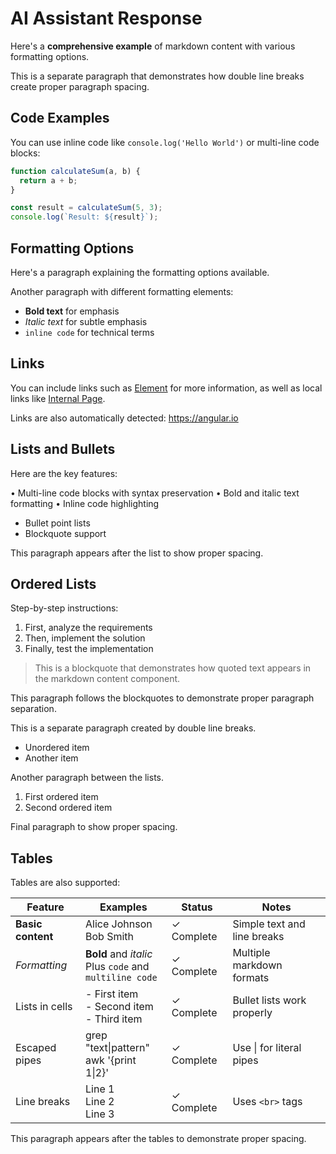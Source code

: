 # AI Assistant Response

Here's a **comprehensive example** of markdown content with various formatting options.

This is a separate paragraph that demonstrates how double line breaks create proper paragraph spacing.

## Code Examples

You can use inline code like `console.log('Hello World')` or multi-line code blocks:

```javascript
function calculateSum(a, b) {
  return a + b;
}

const result = calculateSum(5, 3);
console.log(`Result: ${result}`);
```

## Formatting Options

Here's a paragraph explaining the formatting options available.

Another paragraph with different formatting elements:

- **Bold text** for emphasis
- _Italic text_ for subtle emphasis
- `inline code` for technical terms

## Links

You can include links such as [Element](https://element.siemens.io) for more information, as well as local links like [Internal Page](/#/internal-page).

Links are also automatically detected: https://angular.io

## Lists and Bullets

Here are the key features:

• Multi-line code blocks with syntax preservation
• Bold and italic text formatting
• Inline code highlighting

- Bullet point lists
- Blockquote support

This paragraph appears after the list to show proper spacing.

## Ordered Lists

Step-by-step instructions:

1. First, analyze the requirements
2. Then, implement the solution
3. Finally, test the implementation

> This is a blockquote that demonstrates how quoted text appears in the markdown content component.

This paragraph follows the blockquotes to demonstrate proper paragraph separation.

This is a separate paragraph created by double line breaks.

- Unordered item
- Another item

Another paragraph between the lists.

1. First ordered item
2. Second ordered item

Final paragraph to show proper spacing.

## Tables

Tables are also supported:

| Feature           | Examples                                                     | Status     | Notes                       |
| ----------------- | ------------------------------------------------------------ | ---------- | --------------------------- |
| **Basic content** | Alice Johnson<br>Bob Smith                                   | ✓ Complete | Simple text and line breaks |
| _Formatting_      | **Bold** and _italic_<br>Plus `code` and<br>`multiline code` | ✓ Complete | Multiple markdown formats   |
| Lists in cells    | - First item<br>- Second item<br>- Third item                | ✓ Complete | Bullet lists work properly  |
| Escaped pipes     | grep "text\|pattern"<br>awk '{print $1\|$2}'                 | ✓ Complete | Use \| for literal pipes    |
| Line breaks       | Line 1<br>Line 2<br>Line 3                                   | ✓ Complete | Uses `<br>` tags            |

This paragraph appears after the tables to demonstrate proper spacing.
